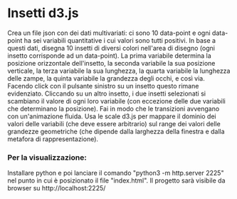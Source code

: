# Insetti d3.js
                                                                             
Crea un file json con dei dati multivariati: ci sono 10 data-point e ogni data-point ha sei variabili quantitative i cui valori sono tutti positivi. In base a questi dati, disegna 10 insetti di diversi colori nell'area di disegno (ogni insetto corrisponde ad un data-point). La prima variabile determina la posizione orizzontale dell'insetto, la seconda variabile la sua posizione verticale, la terza variabile la sua lunghezza, la quarta variabile la lunghezza delle zampe, la quinta variabile la grandezza degli occhi, e così via. Facendo click con il pulsante sinistro su un insetto questo rimane evidenziato. Cliccando su un altro insetto, i due insetti selezionati si scambiano il valore di ogni loro variabile (con eccezione delle due variabili che determinano la posizione). Fai in modo che le transizioni avvengano con un'animazione fluida. Usa le scale d3.js per mappare il dominio dei valori delle variabili (che deve essere arbitrario) sul range dei valori delle grandezze geometriche (che dipende dalla larghezza della finestra e dalla metafora di rappresentazione).

### Per la visualizzazione:
Installare python e poi lanciare il comando "python3 -m http.server 2225" nel punto in cui è posizionato il file "index.html". Il progetto sarà visibile da browser su http://localhost:2225/
